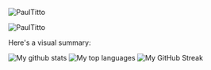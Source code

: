 <p><img src="https://github-readme-stats.vercel.app/api?username=PaulTitto&show_icons=true&theme=nightowl&locale=en" alt="PaulTitto" /></p>
<p><img src="https://github-readme-stats.vercel.app/api/top-langs?username=PaulTitto&show_icons=true&locale=en&layout=compact&theme=nightowl" alt="PaulTitto" /></p>
Here's a visual summary:

  ![My github stats](https://github-readme-stats.vercel.app/api?username=victoriapm&show_icons=true&theme=tokyonight)
  ![My top languages](https://github-readme-stats.anuraghazra1.vercel.app/api/top-langs/?username=victoriapm&layout=compact&theme=tokyonight)
  ![My GitHub Streak](https://github-readme-streak-stats.herokuapp.com?user=victoriapm&theme=algolia&date_format=M%20j%5B%2C%20Y%5D)
